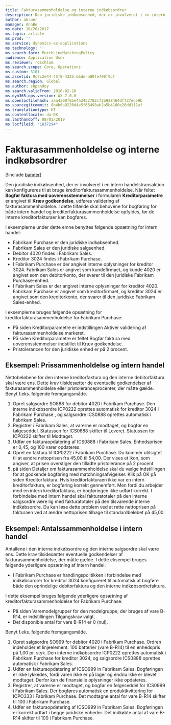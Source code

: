 ```yaml
---
title: Fakturasammenholdelse og interne indkøbsordrer
description: Den juridiske indkøbsenhed, der er involveret i en intern handelstransaktion kan konfigureres til at bruge kreditorfakturasammenholdelse. I dette tilfælde skal behovene for bogføring for både intern handel og kreditorfakturasammenholdelse opfyldes, før de interne kreditorfakturaer kan bogføres.
author: abruer
manager: AnnBe
ms.date: 10/26/2017
ms.topic: article
ms.prod: ''
ms.service: dynamics-ax-applications
ms.technology: ''
ms.search.form: PurchLineMatchingPolicy
audience: Application User
ms.reviewer: roschlom
ms.search.scope: Core, Operations
ms.custom: 3101
ms.assetid: 9c7c2e44-45f8-4325-b6de-a09fe790f9cf
ms.search.region: Global
ms.author: shpandey
ms.search.validFrom: 2016-02-28
ms.dyn365.ops.version: AX 7.0.0
ms.openlocfilehash: aaa4a08f65e4a3452782cf2b928464dff27ed59b
ms.sourcegitcommit: 8b4b6a9226d4e5f66498ab2a5b4160e26dd112af
ms.translationtype: HT
ms.contentlocale: da-DK
ms.lasthandoff: 08/01/2019
ms.locfileid: "1837294"
---
```

# <a name="invoice-matching-and-intercompany-purchase-orders"></a>Fakturasammenholdelse og interne indkøbsordrer

[!include [banner](../includes/banner.md)]

Den juridiske indkøbsenhed, der er involveret i en intern handelstransaktion kan konfigureres til at bruge kreditorfakturasammenholdelse. Når feltet **Bogfør faktura med uoverensstemmelser** i formularen **Kreditorparametre** er angivet til **Kræv godkendelse**, udføres validering af fakturasammenholdelse. I dette tilfælde skal behovene for bogføring for både intern handel og kreditorfakturasammenholdelse opfyldes, før de interne kreditorfakturaer kan bogføres.

I eksemplerne under dette emne benyttes følgende opsætning for intern handel:
-   Fabrikam Purchase er den juridiske indkøbsenhed.
-   Fabrikam Sales er den juridiske salgsenhed.
-   Debitor 4020 findes i Fabrikam Sales.
-   Kreditor 3024 findes i Fabrikam Purchase.
-   I Fabrikam Purchase er der angivet interne oplysninger for kreditor 3024. Fabrikam Sales er angivet som kundefirmaet, og kunde 4020 er angivet som den debitorkonto, der svarer til den juridiske Fabrikam Purchase-enhed.
-   I Fabrikam Sales er der angivet interne oplysninger for kreditor 4020. Fabrikam Purchase er angivet som kreditorfirmaet, og kreditor 3024 er angivet som den kreditorkonto, der svarer til den juridiske Fabrikam Sales-enhed.

I eksemplerne bruges følgende opsætning for kreditorfakturasammenholdelse for Fabrikam Purchase:
-   På siden Kreditorparametre er indstillingen Aktivér validering af fakturasammenholdelse markeret.
-   På siden Kreditorparametre er feltet Bogfør faktura med uoverensstemmelser indstillet til Kræv godkendelse.
-   Pristolerancen for den juridiske enhed er på 2 procent.

## <a name="example-price-matching-and-intercompany-trade"></a>Eksempel: Prissammenholdelse og intern handel
Nettobeløbene for den interne kreditorfaktura og den interne debitorfaktura skal være ens. Dette krav tilsidesætter de eventuelle godkendelser af fakturasammenholdelse eller pristoleranceprocenter, der måtte gælde. Benyt f.eks. følgende fremgangsmåde.
1.  Opret salgsordre SO888 for debitor 4020 i Fabrikam Purchase. Den interne indkøbsordre ICP0222 oprettes automatisk for kreditor 3024 i Fabrikam Purchase , og salgsordre ICS0888 oprettes automatisk i Fabrikam Sales.
2.  Registrer i Fabrikam Sales, at varerne er modtaget, og bogfør en følgeseddel. Statussen for ICS0888 skifter til Leveret. Statussen for ICP0222 skifter til Modtaget.
3.  Udfør en fakturaopdatering af ICS0888 i Fabrikam Sales. Enhedsprisen er 0,45, og 100 varer opdateres.
4.  Opret en faktura til ICP0222 i Fabrikam Purchase. Du kommer utilsigtet til at ændre nettoprisen fra 45,00 til 54,00. Der vises et ikon, som angiver, at prisen overstiger den tilladte pristolerance på 2 procent.
5.  på siden Detaljer om fakturasammenholdelse skal du vælge indstillingen for at godkende bogføring med matchningsafvigelser. Klik på OK på siden Kreditorfaktura. Hvis kreditorfakturaen ikke var en intern kreditorfaktura, er bogføring korrekt gennemført. Men fordi du arbejder med en intern kreditorfaktura, er bogføringen ikke udført korrekt. I forbindelse med intern handel skal fakturatotaler på den interne salgsordre være lig med fakturatotaler på den tilsvarende interne indkøbsordre. Du kan løse dette problem ved at rette nettoprisen på fakturaen ved at ændre nettoprisen tilbage til standardbeløbet på 45,00.

## <a name="example-quantity-matching-with-intercompany-trade"></a>Eksempel: Antalssammenholdelse i intern handel
Antallene i den interne indkøbsordre og den interne salgsordre skal være ens. Dette krav tilsidesætter eventuelle godkendelser af fakturasammenholdelse, der måtte gælde. I dette eksempel bruges følgende yderligere opsætning af intern handel:
-   I Fabrikam Purchase er handlingspolitikken i forbindelse med indkøbsordrer for kreditor 3024 konfigureret til automatisk at bogføre både den oprindelige debitorfaktura og den interne indkøbsordrefaktura.

I dette eksempel bruges følgende yderligere opsætning af kreditorfakturasammenholdelse for Fabrikam Purchase:
-   På siden Varemodelgrupper for den modelgruppe, der bruges af vare B-R14, er indstillingen Tilgangskrav valgt.
-   Det disponible antal for vare B-R14 er 0 (nul).

Benyt f.eks. følgende fremgangsmåde.
1.  Opret salgsordre SO999 for debitor 4020 i Fabrikam Purchase. Ordren indeholder et linjeelement: 100 batterier (vare B-R14) til en enhedspris på 1,00 pr. styk. Den interne indkøbsordre ICP0222 oprettes automatisk i Fabrikam Purchase for kreditor 3024, og salgsordre ICS0888 oprettes automatisk i Fabrikam Sales.
2.  Udfør en fakturaopdatering af ICSO999 in Fabrikam Sales. Bogføringen er ikke lykkedes, fordi varen ikke er på lager og endnu ikke er blevet modtaget. Derfor kan de finansielle oplysninger ikke opdateres.
3.  Registrer, at varerne er modtaget, og bogfør en følgeseddel for ICS0999 i Fabrikam Sales. Der bogføres automatisk en produktkvittering for ICPO333 i Fabrikam Purchase. Det modtagne antal for vare B-R14 skifter til 100 i Fabrikam Purchase.
4.  Udfør en fakturaopdatering af ICSO999 in Fabrikam Sales. Bogføringen er korrekt udført i begge juridiske enheder. Det indkøbte antal af vare B-R14 skifter til 100 i Fabrikam Purchase.





